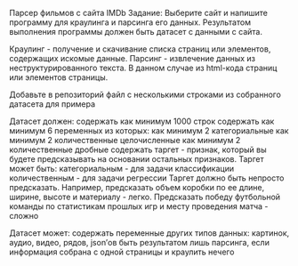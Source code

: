 Парсер фильмов с сайта IMDb
Задание:
Выберите сайт и напишите программу для краулинга и парсинга его данных. Результатом выполнения программы должен быть датасет с данными с сайта.

Краулинг - получение и скачивание списка страниц или элементов, содержащих искомые данные.
Парсинг - извлечение данных из неструктурированного текста. В данном случае из html-кода страниц или элементов страницы.

Добавьте в репозиторий файл с несколькими строками из собранного датасета для примера

Датасет должен:
содержать как минимум 1000 строк
содержать как минимум 6 переменных из которых:
как минимум 2 категориальные
как минимум 2 количественные целочисленные 
как минимум 2 количественные дробные 
содержать таргет - признак, который вы будете предсказывать на основании остальных признаков. Таргет может быть:
категориальным - для задачи классификации
количественным - для задачи регрессии
 Таргет должно быть непросто предсказать. Например, предсказать объем коробки по ее длине, ширине, высоте и материалу - легко. Предсказать победу футбольной команды по статистикам прошлых игр и месту проведения матча - сложно

Датасет может:
содержать переменные других типов данных: картинок, аудио, видео, рядов, json’ов
быть результатом лишь парсинга, если информация собрана с одной страницы и краулить нечего
